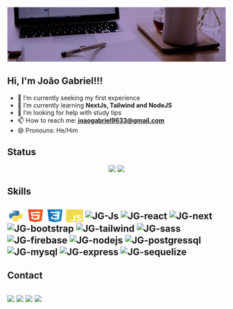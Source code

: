 <img src="img/profile.jpeg" alt="background-image">

<h2>Hi, I'm João Gabriel!!!</h2>

- 🔭 I’m currently seeking my first experience
- 🌱 I’m currently learning <strong>NextJs, Tailwind and NodeJS</strong>
- 🤔 I’m looking for help with study tips
- 📫 How to reach me: <strong><a href="joaogabriel9633@gmail.com">joaogabriel9633@gmail.com</a></strong>
- 😄 Pronouns: He/Him

<h2>Status</h2>

<div align="center" style="display: inline_block">
  <img height="180rem" src="https://github-readme-stats.vercel.app/api?username=JGabriel963&show_icons=true&theme=transparent"/>
  <img height="180rem" src="https://github-readme-stats.vercel.app/api/top-langs/?username=JGabriel963&layout=compact&theme=transparent" />
</div>

<h2>Skills<h2>

<div style="display: inline_block">
  <img align="center" alt="JG-Python" height="30" width="40" src="https://raw.githubusercontent.com/devicons/devicon/master/icons/python/python-original.svg">
  <img align="center" alt="JG-HTML" height="30" width="40" src="https://raw.githubusercontent.com/devicons/devicon/master/icons/html5/html5-original.svg">
  <img align="center" alt="JG-CSS" height="30" width="40" src="https://raw.githubusercontent.com/devicons/devicon/master/icons/css3/css3-original.svg">
  <img align="center" alt="JG-Js" height="30" width="40" src="https://raw.githubusercontent.com/devicons/devicon/master/icons/javascript/javascript-plain.svg">
  <img align="center" alt="JG-Js" height="30" width="40" src="https://cdn.jsdelivr.net/gh/devicons/devicon/icons/typescript/typescript-original.svg" />
  <img align="center" alt="JG-react" height="30" width="40" src="https://cdn.jsdelivr.net/gh/devicons/devicon/icons/react/react-original.svg" />
  <img align="center" alt="JG-next" height="30" width="40" src="https://cdn.jsdelivr.net/gh/devicons/devicon/icons/nextjs/nextjs-original.svg" />
  <img align="center" alt="JG-bootstrap" height="30" width="40" src="https://cdn.jsdelivr.net/gh/devicons/devicon/icons/bootstrap/bootstrap-original.svg" />
  <img align="center" alt="JG-tailwind" height="30" width="40" src="https://cdn.jsdelivr.net/gh/devicons/devicon/icons/tailwindcss/tailwindcss-plain.svg" />
  <img align="center" alt="JG-sass" height="30" width="40" src="https://cdn.jsdelivr.net/gh/devicons/devicon/icons/sass/sass-original.svg" />
  <img align="center" alt="JG-firebase" height="30" width="40" src="https://cdn.jsdelivr.net/gh/devicons/devicon/icons/firebase/firebase-plain.svg" />
  <img align="center" alt="JG-nodejs" height="30" width="40" src="https://cdn.jsdelivr.net/gh/devicons/devicon/icons/nodejs/nodejs-original.svg" />
  <img align="center" alt="JG-postgressql" height="30" width="40" src="https://cdn.jsdelivr.net/gh/devicons/devicon/icons/postgresql/postgresql-original.svg" />
  <img align="center" alt="JG-mysql" height="30" width="40" src="https://cdn.jsdelivr.net/gh/devicons/devicon/icons/mysql/mysql-plain.svg" />
  <img align="center" alt="JG-express" height="30" width="40" src="https://cdn.jsdelivr.net/gh/devicons/devicon/icons/express/express-original.svg" />
  <img align="center" alt="JG-sequelize" height="30" width="40" src="https://cdn.jsdelivr.net/gh/devicons/devicon/icons/sequelize/sequelize-original.svg" />
</div>
  
<h2>Contact<h2>

<div>
   <a href="https://www.linkedin.com/in/JGabriel963" target="_blank"><img src="https://img.shields.io/badge/-LinkedIn-%230077B5?style=for-the-badge&logo=linkedin&logoColor=white" target="_blank"></a> 
  <a href="https://instagram.com/joaogabriel9263" target="_blank"><img src="https://img.shields.io/badge/-Instagram-%23E4405F?style=for-the-badge&logo=instagram&logoColor=white" target="_blank"></a>
 <a href="https://discord.gg/Jgabriel#7068" target="_blank"><img src="https://img.shields.io/badge/Discord-7289DA?style=for-the-badge&logo=discord&logoColor=white" target="_blank"></a> 
  <a href = "joaogabriel9633@gmail.com"><img src="https://img.shields.io/badge/-Gmail-%23333?style=for-the-badge&logo=gmail&logoColor=white" target="_blank"></a>
</div>
